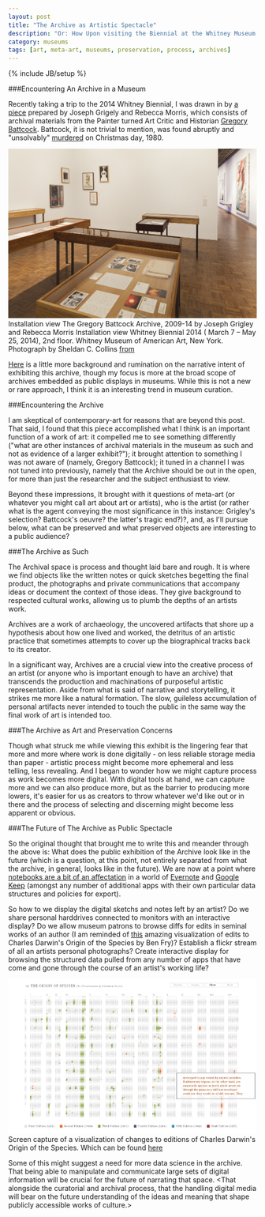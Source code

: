 ```yaml
---
layout: post
title: "The Archive as Artistic Spectacle"
description: "Or: How Upon visiting the Biennial at the Whitney Museum in New York and seeing an artist's archive there, the author wondered about the artistry of the archive and how artistic process might be documented in the age of increasing digital tools."
category: museums
tags: [art, meta-art, museums, preservation, process, archives]
---
```

{% include JB/setup %}

###Encountering An Archive in a Museum

Recently taking a trip to the 2014 Whitney Biennial, I was drawn in by [a piece](http://whitney.org/Exhibitions/2014Biennial/JosephGrigely "Whitney Biennial 2014 Joseph Grigely, The Gregory Battcock Archive, 2009-2014") prepared by Joseph Grigely and Rebecca Morris, which consists of archival materials from the Painter turned Art Critic and Historian [Gregory Battcock](http://www.dictionaryofarthistorians.org/battcockg.htm). Battcock, it is not trivial to mention, was found abruptly and "unsolvably" [murdered](http://news.google.com/newspapers?nid=2506&dat=19801227&id=FVRJAAAAIBAJ&sjid=8wkNAAAAIBAJ&pg=3185,7689250) on Christmas day, 1980.

<div class="figure">
<img class="blog-post" src="/assets/images/posts/2014/04/Biennial_2014_battcock_1.jpg" alt="photograph by Sheldan C. Collins of Installation view The Gregory Battcock Archive, 2009-14 by Joseph Grigley and Rebecca Morris
Installation view Whitney Biennial 2014 ( March 7 – May 25, 2014), 2nd floor.
Whitney Museum of American Art, New York. Archival materials inside of wood cases."/>
<div class="figcaption">  Installation view The Gregory Battcock Archive, 2009-14 by Joseph Grigley and Rebecca Morris
Installation view Whitney Biennial 2014 ( March 7 – May 25, 2014), 2nd floor.
Whitney Museum of American Art, New York. Photograph by Sheldan C. Collins <a href="http://artbooks.yupnet.org/2014/03/28/whitney-biennial-hoopla-david-ebony-interviews-the-curators-stuart-comer-anthony-elms-and-michelle-grabner/">from</a> </div></div>

<a href="http://www.thevisualist.org/2009/12/joseph-grigley-the-gregory-battcock-archive/" target="_blank">Here</a> is a little more background and rumination on the narrative intent of exhibiting this archive, though my focus is more at the broad scope of archives embedded as public displays in museums. While this is not a new or rare approach, I think it is an interesting trend in museum curation.

###Encountering the Archive

I am skeptical of contemporary-art for reasons that are beyond this post. That said, I found that this piece accomplished what I think is an important function of a work of art: it compelled me to see something differently ("what are other instances of archival materials in the museum as such and not as evidence of a larger exhibit?"); it brought attention to something I was not aware of (namely, Gregory Battcock); it tuned in a channel I was not tuned into previously, namely that the Archive should be out in the open, for more than just the researcher and the subject enthusiast to view.

Beyond these impressions, It brought with it questions of meta-art (or whatever you might call art about art or artists), who is the artist (or rather what is the agent conveying the most significance in this instance: Grigley's selection? Battcock's oeuvre? the latter's tragic end?)?, and, as I'll pursue below, what can be preserved and what preserved objects are interesting to a public audience?

###The Archive as Such

The Archival space is process and thought laid bare and rough. It is where we find objects like the written notes or quick sketches begetting the final product, the photographs and private communications that accompany ideas or document the context of those ideas. They give background to respected cultural works, allowing us to plumb the depths of an artists work.

Archives are a work of archaeology, the uncovered artifacts that shore up a hypothesis about how one lived and worked, the detritus of an artistic practice that sometimes attempts to cover up the biographical tracks back to its creator.

In a significant way, Archives are a crucial view into the creative process of an artist (or anyone who is important enough to have an archive) that transcends the production and machinations of purposeful artistic representation. Aside from what is said of narrative and storytelling, it strikes me more like a natural formation. The slow, guileless accumulation of personal artifacts never intended to touch the public in the same way the final work of art is intended too.

###The Archive as Art and Preservation Concerns

Though what struck me while viewing this exhibit is the lingering fear that more and more where work is done digitally - on less reliable storage media than paper - artistic process might become more ephemeral and less telling, less revealing. And I began to wonder how we might capture process as work becomes more digital. With digital tools at hand, we can capture more and we can also produce more, but as the barrier to producing more lowers, it's easier for us as creators to throw whatever we'd like out or in there and the process of selecting and discerning might become less apparent or obvious.

###The Future of The Archive as Public Spectacle

So the original thought that brought me to write this and meander through the above is: What does the public exhibition of the Archive look like in the future (which is a question, at this point, not entirely separated from what the archive, in general, looks like in the future). We are now at a point where [notebooks are a bit of an affectation](http://www.moleskine.com/) in a world of [Evernote](https://evernote.com) and [Google Keep](https://drive.google.com/keep) (amongst any number of additional apps with their own particular data structures and policies for export).

So how to we display the digital sketchs and notes left by an artist? Do we share personal harddrives connected to monitors with an interactive display? Do we allow museum patrons to browse diffs for edits in seminal works of an author (I am reminded of [this](http://benfry.com/traces/) amazing visualization of edits to Charles Darwin's Origin of the Species by Ben Fry)? Establish a flickr stream of all an artists personal photographs? Create interactive display for browsing the structured data pulled from any number of apps that have come and gone through the course of an artist's working life?
<div class="figure">
<a href="/assets/images/posts/2014/04/darwin-ben-fry.png"><img class="blog-post" title="image of ben fry visualization of origin of the species edition visualization" src="/assets/images/posts/2014/04/darwin-ben-fry.png"/></a><div class="figcaption">Screen capture of a visualization of changes to editions of Charles Darwin's Origin of the Species. Which can be found <a href="http://benfry.com/traces/">here</a> </div>
</div>

Some of this might suggest a need for more data science in the archive. That being able to manipulate and communicate large sets of digital information will be crucial for the future of narrating that space. <That alongside the curatorial and archival process, that the handling digital media will bear on the future understanding of the ideas and meaning that shape publicly accessible works of culture.>
